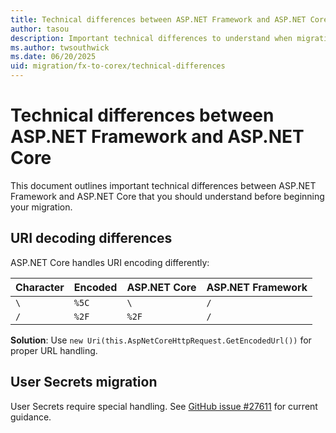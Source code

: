 ```yaml
---
title: Technical differences between ASP.NET Framework and ASP.NET Core
author: tasou
description: Important technical differences to understand when migrating from ASP.NET Framework to ASP.NET Core.
ms.author: twsouthwick
ms.date: 06/20/2025
uid: migration/fx-to-corex/technical-differences
---
```

# Technical differences between ASP.NET Framework and ASP.NET Core

This document outlines important technical differences between ASP.NET Framework and ASP.NET Core that you should understand before beginning your migration.

## URI decoding differences

ASP.NET Core handles URI encoding differently:

| Character | Encoded | ASP.NET Core | ASP.NET Framework |
|-----------|---------|--------------|-------------------|
| `\` | `%5C` | `\` | `/` |
| `/` | `%2F` | `%2F` | `/` |

**Solution**: Use `new Uri(this.AspNetCoreHttpRequest.GetEncodedUrl())` for proper URL handling.

## User Secrets migration

User Secrets require special handling. See [GitHub issue #27611](https://github.com/dotnet/AspNetCore.Docs/issues/27611) for current guidance.
